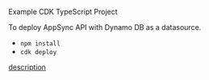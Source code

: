 Example CDK TypeScript Project

To deploy AppSync API with Dynamo DB as a datasource.

* `npm install`
* `cdk deploy`

[description](https://figmentresearch.com/aws/cdkappsync-dynamo)